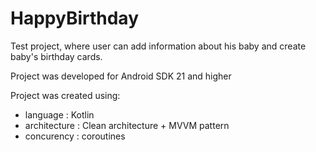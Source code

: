 # HappyBirthday

Test project, where user can add information about his baby and create baby's birthday cards.

Project was developed for Android SDK 21 and higher

Project was created using:
 - language : Kotlin
 - architecture : Clean architecture + MVVM pattern
 - concurency : coroutines

